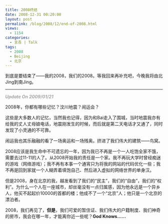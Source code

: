 ```yaml
---
title: 2008终结
date: 2008-12-31 00:20:00
layout: post
permalink: /blog/2008/12/end-of-2008.html
views:
  - 1154
categories:
  - 言吾 | Talk
tags:
  - 2008
  - Beijing
  - 北京
---
```

到底是要结束了——我的2008，我们的2008。等我回来再补充吧，今晚我将由北Jing到南Jing。

* * *

***<span style="color:#A4A4A4">Update On 2009/01/21</span>***</p> 
2008年，你都有哪些记忆？汶川地震？闹运会？

这些是大多数人的记忆，当然我也记得，因为和Bai走入了围城，当时地震我亦有给我的丈人丈母娘电话，地震刚发生的时候，而后就是第二天电话才又通了，同时发现了小灵通的不可靠。

闹运我也其乐融融的看了一场奥运和一场残奥。挤进了我们伟大的建筑——鸟窝。

2008应该是我生命中不可遗忘的一年，因为我已不再是一个一人吃饱全家不饿，需要去过11-11的人了。从2008开始我的责任是一个家。我不再玩大学时曾经痴迷的游戏（网络游戏）；我不再有本事一个通宵只为将我的网站的代码优化一些；我不再是回到家就一个人糊弄着填饱自己、然后进入虚拟的网络世界的单身汉。

但是2008，身在北京的我，越发看到了我们的“民主”，我们的“自由”，我们的“权利”。为什么一个人在一座城市，却丝毫没有一点归属感，因为他永远是一个异乡人，他买不起起价10000的首都的楼；他成不了一个“北京”人；他只是一个北京的漂泊者。

2008，我们再见了，**但是**，我们可爱的暂住证、我们伟大的户籍制度、我们神奇的房市，我会在哪一年，才能离你近一些呢？**God Knows……**